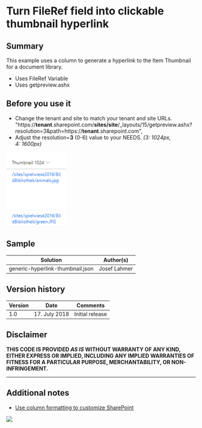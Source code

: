 # Turn FileRef field into clickable thumbnail hyperlink

## Summary
This example uses a column to generate a hyperlink to the Item Thumbnail for a document library.
* Uses FileRef Variable
* Uses getpreview.ashx

## Before you use it
* Change the tenant and site to match your tenant and site URLs. "https://**tenant**.sharepoint.com/**sites/site**/_layouts/15/getpreview.ashx?resolution=3&path=https://**tenant**.sharepoint.com",
* Adjust the resolution=**3** (0-6) value to your NEEDS. _(3: 1024px, 4: 1600px)_

![screenshot of the sample](./screenshot.png)

## Sample

Solution|Author(s)
--------|---------
generic-hyperlink-thumbnail.json | Josef Lahmer

## Version history

Version|Date|Comments
-------|----|--------
1.0|17. July 2018 |Initial release

## Disclaimer
**THIS CODE IS PROVIDED *AS IS* WITHOUT WARRANTY OF ANY KIND, EITHER EXPRESS OR IMPLIED, INCLUDING ANY IMPLIED WARRANTIES OF FITNESS FOR A PARTICULAR PURPOSE, MERCHANTABILITY, OR NON-INFRINGEMENT.**

---

## Additional notes
- [Use column formatting to customize SharePoint](https://docs.microsoft.com/en-us/sharepoint/dev/declarative-customization/column-formatting)

<img src="https://telemetry.sharepointpnp.com/sp-dev-list-formatting/column-samples/generic-hyperlink-thumbnail" />
